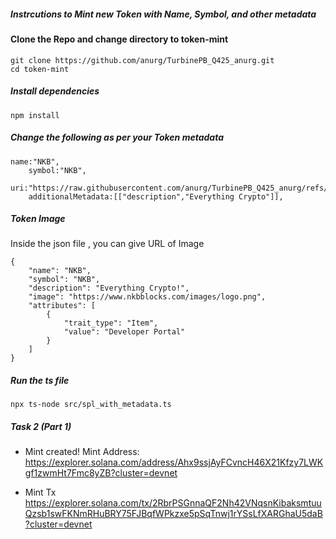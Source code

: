 ##### Instrcutions to Mint new Token with Name, Symbol, and other metadata

#### Clone the Repo and change directory to token-mint

```
git clone https://github.com/anurg/TurbinePB_Q425_anurg.git
cd token-mint
```

##### Install dependencies

```
npm install
```

##### Change the following as per your Token metadata

```
name:"NKB",
    symbol:"NKB",
    uri:"https://raw.githubusercontent.com/anurg/TurbinePB_Q425_anurg/refs/heads/main/nkb.json",
    additionalMetadata:[["description","Everything Crypto"]],
```

##### Token Image

Inside the json file , you can give URL of Image

```
{
    "name": "NKB",
    "symbol": "NKB",
    "description": "Everything Crypto!",
    "image": "https://www.nkbblocks.com/images/logo.png",
    "attributes": [
        {
            "trait_type": "Item",
            "value": "Developer Portal"
        }
    ]
}
```

##### Run the ts file

```
npx ts-node src/spl_with_metadata.ts
```

##### Task 2 (Part 1)

- Mint created! Mint Address: 
https://explorer.solana.com/address/Ahx9ssjAyFCvncH46X21Kfzy7LWKgf1zwmHt7Fmc8yZB?cluster=devnet 

- Mint Tx
 https://explorer.solana.com/tx/2RbrPSGnnaQF2Nh42VNqsnKibaksmtuuQzsb1swFKNmRHuBRY75FJBqfWPkzxe5pSqTnwj1rYSsLfXARGhaU5daB?cluster=devnet

